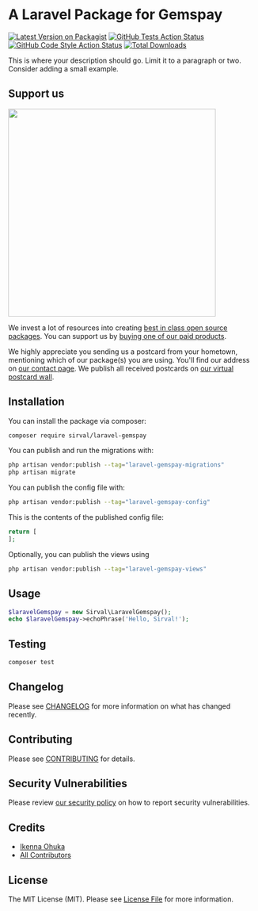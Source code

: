# A Laravel Package for Gemspay

[![Latest Version on Packagist](https://img.shields.io/packagist/v/sirval/laravel-gemspay.svg?style=flat-square)](https://packagist.org/packages/sirval/laravel-gemspay)
[![GitHub Tests Action Status](https://img.shields.io/github/actions/workflow/status/sirval/laravel-gemspay/run-tests.yml?branch=main&label=tests&style=flat-square)](https://github.com/sirval/laravel-gemspay/actions?query=workflow%3Arun-tests+branch%3Amain)
[![GitHub Code Style Action Status](https://img.shields.io/github/actions/workflow/status/sirval/laravel-gemspay/fix-php-code-style-issues.yml?branch=main&label=code%20style&style=flat-square)](https://github.com/sirval/laravel-gemspay/actions?query=workflow%3A"Fix+PHP+code+style+issues"+branch%3Amain)
[![Total Downloads](https://img.shields.io/packagist/dt/sirval/laravel-gemspay.svg?style=flat-square)](https://packagist.org/packages/sirval/laravel-gemspay)

This is where your description should go. Limit it to a paragraph or two. Consider adding a small example.

## Support us

[<img src="https://github-ads.s3.eu-central-1.amazonaws.com/laravel-gemspay.jpg?t=1" width="419px" />](https://spatie.be/github-ad-click/laravel-gemspay)

We invest a lot of resources into creating [best in class open source packages](https://spatie.be/open-source). You can support us by [buying one of our paid products](https://spatie.be/open-source/support-us).

We highly appreciate you sending us a postcard from your hometown, mentioning which of our package(s) you are using. You'll find our address on [our contact page](https://spatie.be/about-us). We publish all received postcards on [our virtual postcard wall](https://spatie.be/open-source/postcards).

## Installation

You can install the package via composer:

```bash
composer require sirval/laravel-gemspay
```

You can publish and run the migrations with:

```bash
php artisan vendor:publish --tag="laravel-gemspay-migrations"
php artisan migrate
```

You can publish the config file with:

```bash
php artisan vendor:publish --tag="laravel-gemspay-config"
```

This is the contents of the published config file:

```php
return [
];
```

Optionally, you can publish the views using

```bash
php artisan vendor:publish --tag="laravel-gemspay-views"
```

## Usage

```php
$laravelGemspay = new Sirval\LaravelGemspay();
echo $laravelGemspay->echoPhrase('Hello, Sirval!');
```

## Testing

```bash
composer test
```

## Changelog

Please see [CHANGELOG](CHANGELOG.md) for more information on what has changed recently.

## Contributing

Please see [CONTRIBUTING](CONTRIBUTING.md) for details.

## Security Vulnerabilities

Please review [our security policy](../../security/policy) on how to report security vulnerabilities.

## Credits

- [Ikenna Ohuka](https://github.com/sirval)
- [All Contributors](../../contributors)

## License

The MIT License (MIT). Please see [License File](LICENSE.md) for more information.
